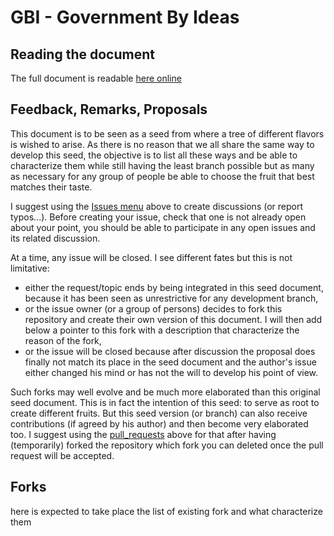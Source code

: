 # GBI - Government By Ideas

## Reading the document
The full document is readable [here online](https://govbyideas.github.io/gbi/)

## Feedback, Remarks, Proposals
This document is to be seen as a seed from where a tree of different flavors is wished to arise.
As there is no reason that we all share the same way to develop this seed, the objective is to list
all these ways and be able to characterize them while still having the least branch possible
but as many as necessary for any group of people be able to choose the fruit that best
matches their taste.

I suggest using the [Issues menu](https://github.com/govbyideas/gbi/issues)
above to create discussions (or report typos...). Before creating
your issue, check that one is not already open about your point, you should be able to participate
in any open issues and its related discussion.

At a time, any issue will be closed. I see different fates but this is not limitative:
- either the request/topic ends by being integrated in this seed document, because it has been seen as
unrestrictive for any development branch,
- or the issue owner (or a group of persons) decides to fork this repository and create their own version
of this document. I will then add below a pointer to this fork with a description that characterize
the reason of the fork,
- or the issue will be closed because after discussion the proposal does finally not match its place in the
seed document and the author's issue either changed his mind or has not the will to develop his point of view.

Such forks may well evolve and be much more elaborated than this original seed document. This is in fact
the intention of this seed: to serve as root to create different fruits. But this seed version (or branch)
can also receive contributions (if agreed by his author) and then become very elaborated too. I suggest
using the [pull_requests](https://github.com/govbyideas/gbi/pulls) above for that after having (temporarily)
forked the repository which fork you can deleted once the pull request will be accepted.

## Forks
here is expected to take place the list of existing fork and what characterize them


